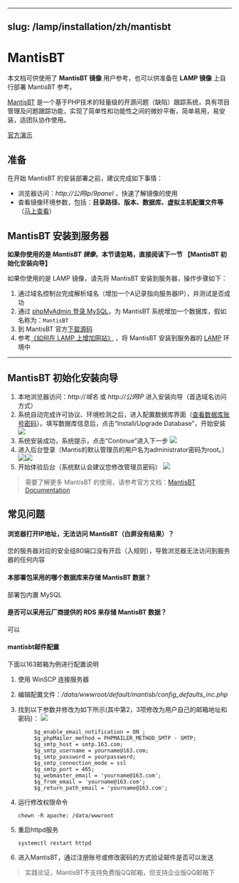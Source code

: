 
---
slug: /lamp/installation/zh/mantisbt
---
# MantisBT

本文档可供使用了 **MantisBT 镜像** 用户参考，也可以供准备在 **LAMP 镜像** 上自行部署 MantisBT 参考。

[MantisBT](https://mantisbt.org) 是一个基于PHP技术的轻量级的开源问题（缺陷）跟踪系统，具有项目管理及问题跟踪功能，实现了简单性和功能性之间的微妙平衡，简单易用，易安装，适团队协作使用。

[官方演示](http://mantisbt.org/demo.php)

## 准备

在开始 MantisBT 的安装部署之前，建议完成如下事情：

* 浏览器访问：*http://公网ip/9panel* ，快速了解镜像的使用
* 查看镜像环境参数，包括：**目录路径、版本、数据库、虚拟主机配置文件等** （[马上查看](https://support.websoft9.com/docs/lamp/zh/stack-components.html)）

## MantisBT 安装到服务器

**如果你使用的是 *MantisBT 镜像*，本节请忽略，直接阅读下一节 【MantisBT 初始化安装向导】**

如果你使用的是 LAMP 镜像，请先将 MantisBT 安装到服务器，操作步骤如下：

1. 通过域名控制台完成解析域名（增加一个A记录指向服务器IP），并测试是否成功
2. 通过 [phpMyAdmin 登录 MySQL](https://support.websoft9.com/docs/lamp/zh/admin-mysql.html)，为 MantisBT 系统增加一个数据库，假如名称为：`MantisBT`
3. 到 MantisBT 官方[下载源码](https://www.vtiger.com/open-source-crm)
4. 参考[《如何在 LAMP 上增加网站》](https://support.websoft9.com/docs/lamp/zh/solution-deployment.html#安装第二个网站) ，将 MantisBT 安装到服务器的 [LAMP](https://support.websoft9.com/docs/lamp/zh/) 环境中

---

## MantisBT 初始化安装向导

1. 本地浏览器访问：*http://域名* 或 *http://公网IP* 进入安装向导（首选域名访问方式）
2. 系统自动完成许可协议、环境检测之后，进入配置数据库界面（[查看数据库账号密码](https://support.websoft9.com/docs/lamp/zh/stack-accounts.html)）。填写数据库信息后，点击“Install/Upgrade Database”，开始安装
    ![](http://libs.websoft9.com/Websoft9/DocsPicture/zh/mantisbt/mantisbt-install001-websoft9.png)
3.  系统安装成功，系统提示，点击“Continue”进入下一步
    ![](http://libs.websoft9.com/Websoft9/DocsPicture/zh/mantisbt/mantisbt-install002-websoft.png)
4.  进入后台登录（Mantis的默认管理员的用户名为administrator密码为root。）
    ![](http://libs.websoft9.com/Websoft9/DocsPicture/zh/mantisbt/mantisbt-login-websoft9.png)![](http://libs.websoft9.com/Websoft9/DocsPicture/zh/mantisbt/mantisbt-loginpw-websoft9.png)
5.  开始体验后台（系统默认会建议您修改管理员密码）
    ![](http://libs.websoft9.com/Websoft9/DocsPicture/zh/mantisbt/mantisbt-backend-websoft9.png)

> 需要了解更多 MantisBT 的使用，请参考官方文档：[MantisBT Documentation](http://www.mantisbt.org/documentation.php)

## 常见问题

#### 浏览器打开IP地址，无法访问 MantisBT（白屏没有结果）？

您的服务器对应的安全组80端口没有开启（入规则），导致浏览器无法访问到服务器的任何内容

#### 本部署包采用的哪个数据库来存储 MantisBT 数据？

部署包内置 MySQL

#### 是否可以采用云厂商提供的 RDS 来存储 MantisBT 数据？

可以

#### mantisbt邮件配置

下面以163邮箱为例进行配置说明

1. 使用 WinSCP 连接服务器
2. 编辑配置文件：*/data/wwwroot/default/mantisb/config_defaults_inc.php*
3. 找到以下参数并修改为如下所示(其中第2，3项修改为用户自己的邮箱地址和密码)： 
   ![](http://libs.websoft9.com/Websoft9/DocsPicture/zh/mantisbt/mantisbt-smtp-websoft9.png)  

   ```
   	    $g_enable_email_notification = ON ;  
		$g_phpMailer_method = PHPMAILER_METHOD_SMTP - SMTP; 
		$g_smtp_host = smtp.163.com;  
		$g_smtp_username = yourname@163.com;  
		$g_smtp_password = yourpassword;  
		$g_smtp_connection_mode = ssl  
		$g_smtp_port = 465;  
		$g_webmaster_email = 'yourname@163.com';  
		$g_from_email = 'yourname@163.com';  
		$g_return_path_email = 'yourname@163.com';   
   ```   

4. 运行修改权限命令
   ```
   chown -R apache: /data/wwwroot
   ```
5. 重启httpd服务
   ```
   systemctl restart httpd
   ```
6. 进入MantisBT，通过注册账号或修改密码的方式验证邮件是否可以发送

> 实践论证，MantisBT不支持免费版QQ邮箱，但支持企业版QQ邮箱下
